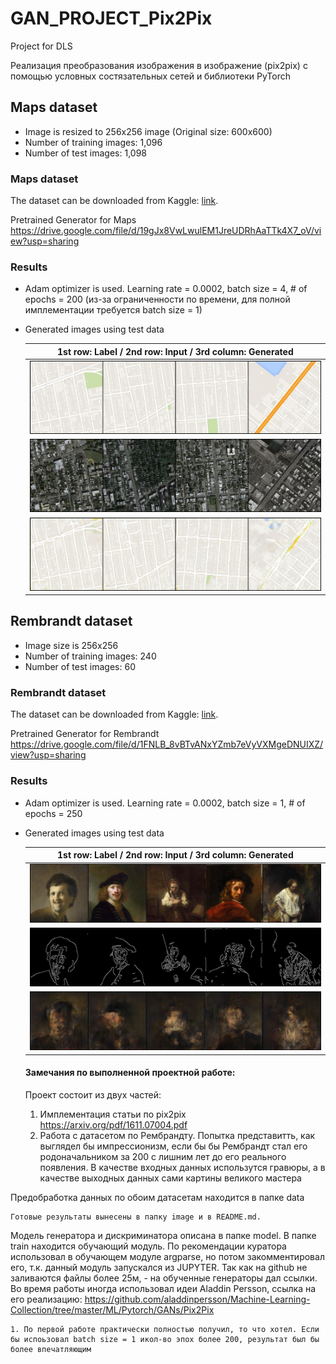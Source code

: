 # GAN_PROJECT_Pix2Pix
Project for DLS

Реализация преобразования изображения в изображение (pix2pix) с помощью условных состязательных сетей и библиотеки PyTorch

## Maps dataset
* Image is resized to 256x256 image (Original size: 600x600)
* Number of training images: 1,096
* Number of test images: 1,098
### Maps dataset
The dataset can be downloaded from Kaggle: [link](https://www.kaggle.com/vikramtiwari/pix2pix-dataset).

Pretrained Generator for Maps https://drive.google.com/file/d/19gJx8VwLwulEM1JreUDRhAaTTk4X7_oV/view?usp=sharing
### Results
* Adam optimizer is used. Learning rate = 0.0002, batch size = 4, # of epochs = 200 (из-за ограниченности по времени, для полной имплементации требуется batch size = 1)
* Generated images using test data

    |1st row: Label / 2nd row: Input / 3rd column: Generated|
    |:---:|
    |![](image/maps/label_1.png)|
    |![](image/maps/input_0.png)|
    |![](image/maps/y_gen_199.png)|




## Rembrandt dataset
* Image size is 256x256
* Number of training images: 240
* Number of test images: 60
### Rembrandt dataset
The dataset can be downloaded from Kaggle: [link](https://www.kaggle.com/grafstor/rembrandt-pix2pix-dataset?select=generator_a.h5).

Pretrained Generator for Rembrandt https://drive.google.com/file/d/1FNLB_8vBTvANxYZmb7eVyVXMgeDNUIXZ/view?usp=sharing
### Results
* Adam optimizer is used. Learning rate = 0.0002, batch size = 1, # of epochs = 250
* Generated images using test data

    |1st row: Label / 2nd row: Input / 3rd column: Generated|
    |:---:|
    |![](image/rembrandt/label_10.png)|
    |![](image/rembrandt/input_10.png)|
    |![](image/rembrandt/y_gen_249.png)|
    
    #### Замечания по выполненной проектной работе:
    Проект состоит из двух частей:
   1. Имплементация статьи по pix2pix https://arxiv.org/pdf/1611.07004.pdf
   2. Работа с датасетом по Рембрандту. Попытка представитть, как выглядел бы импрессионизм, если бы бы Рембрандт стал его родоначальником за 200 с лишним лет до его реального появления. В качестве входных данных использутся гравюры, а в качестве выходных данных сами картины великого мастера
   
Предобработка данных по обоим датасетам находится в папке data

    Готовые результаты вынесены в папку image и в README.md.
Модель генератора и дискриминатора описана в папке model.
В папке train находится обучающий модуль.
По рекомендации куратора использовал в обучающем модуле argparse, но потом закомментировал его, т.к. данный модуль запускался из JUPYTER.
Так как на github не заливаются файлы более 25м, - на обученные генераторы дал ссылки.
    Во время работы иногда использовал идеи Aladdin Persson, ссылка на его реализацию: https://github.com/aladdinpersson/Machine-Learning-Collection/tree/master/ML/Pytorch/GANs/Pix2Pix
    
    1. По первой работе практически полностью получил, то что хотел. Если бы испоьзовал batch size = 1 икол-во эпох более 200, результат был бы более впечатляющим
